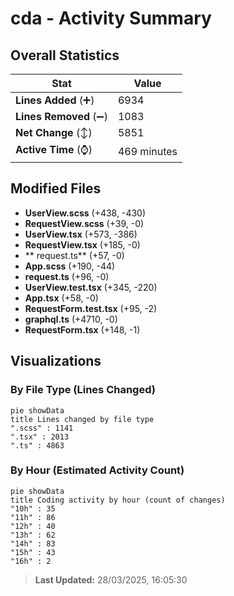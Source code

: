# cda - Activity Summary 

## Overall Statistics

| Stat                   | Value                                                             |
| ---------------------- | ----------------------------------------------------------------- |
| **Lines Added** (➕)   | 6934                                          |
| **Lines Removed** (➖) | 1083                                        |
| **Net Change** (↕)    | 5851                |
| **Active Time** (⌚)   | 469 minutes |


## Modified Files
- **UserView.scss** (+438, -430)
- **RequestView.scss** (+39, -0)
- **UserView.tsx** (+573, -386)
- **RequestView.tsx** (+185, -0)
- ** request.ts** (+57, -0)
- **App.scss** (+190, -44)
- **request.ts** (+96, -0)
- **UserView.test.tsx** (+345, -220)
- **App.tsx** (+58, -0)
- **RequestForm.test.tsx** (+95, -2)
- **graphql.ts** (+4710, -0)
- **RequestForm.tsx** (+148, -1)

## Visualizations

### By File Type (Lines Changed)

```mermaid
pie showData
title Lines changed by file type
".scss" : 1141
".tsx" : 2013
".ts" : 4863
```

### By Hour (Estimated Activity Count)

```mermaid
pie showData
title Coding activity by hour (count of changes)
"10h" : 35
"11h" : 86
"12h" : 40
"13h" : 62
"14h" : 83
"15h" : 43
"16h" : 2
```


> **Last Updated:** 28/03/2025, 16:05:30